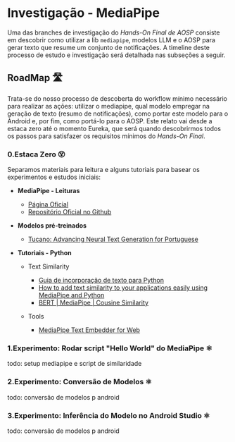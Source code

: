 # Investigação - MediaPipe 

Uma das branches de investigação do *Hands-On Final de AOSP* consiste em descobrir como utilizar a lib `mediapipe`, modelos LLM e o AOSP para gerar texto que resume um conjunto de notificações. A timeline deste processo de estudo e investigação será detalhada nas subseções a seguir. 


## RoadMap 🛣️

Trata-se do nosso processo de descoberta do workflow mínimo necessário para realizar as ações: utilizar o mediapipe, qual modelo empregar na geração de texto (resumo de notificações), como portar este modelo para o Android e, por fim, como portá-lo para o AOSP. Este relato vai desde a estaca zero até o momento Eureka, que será quando descobrirmos todos os passos para satisfazer os requisitos mínimos do *Hands-On Final*.


### 0.Estaca Zero 😵

Separamos materiais para leitura e alguns tutoriais para basear os experimentos e estudos iniciais:

- **MediaPipe - Leituras**

	- [Página Oficial](https://ai.google.dev/edge/mediapipe/solutions/guide?hl=pt-br)
	- [Repositório Oficial no Github](https://github.com/google-ai-edge/mediapipe)


- **Modelos pré-treinados** 

	- [Tucano: Advancing Neural Text Generation for Portuguese](https://nkluge-correa.github.io/Tucano/)

- **Tutoriais - Python**
	- Text Similarity
		- [Guia de incorporação de texto para Python](https://ai.google.dev/edge/mediapipe/solutions/text/text_embedder/python?hl=pt-br)
		- [How to add text similarity to your applications easily using MediaPipe and Python](https://medium.com/google-developer-experts/how-to-add-text-similarity-to-your-applications-easily-using-mediapipe-and-python-6d309edeed21)
		- [BERT |  MediaPipe | Cousine Similarity](https://dev.to/sajjadrahman56/a-beginners-guide-to-text-embedding-using-bert-with-mediapipe-1j1h)

	- Tools
		- [MediaPipe Text Embedder for Web](https://codepen.io/mediapipe-preview/pen/XWBVZmE)


### 1.Experimento: Rodar script "Hello World" do MediaPipe ⚛️

todo: setup mediapipe e script de similaridade

### 2.Experimento: Conversão de Modelos ⚛️

todo: conversão de modelos p android

### 3.Experimento: Inferência do Modelo no Android Studio ⚛️

todo: conversão de modelos p android